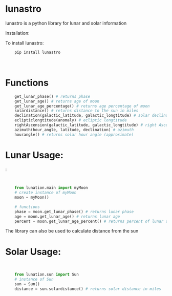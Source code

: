 # lunastro
lunastro is a python library for lunar and solar information


Installation:

To install lunastro:

```python
    pip install lunastro
```
<br>

<h1>Functions</h1>

```python
    get_lunar_phase() # returns phase
    get_lunar_age() # returns age of moon
    get_lunar_age_percentage() # returns age percentage of moon
    solardistance() # returns distance to the sun in miles
    declination(galactic_latitude, galactic_longtitude) # solar declination
    eclipticlongtitude(anomaly) # ecliptic longtitude
    rightAscension(galactic_latitude, galactic_longtitude) # right Ascension
    azimuth(hour_angle, latitude, declination) # azimuth
    hourangle() # returns solar hour angle (approximate)
```

<h1>Lunar Usage:</h1>:
<br>

```python

    
    from lunation.main import myMoon
    # create instance of myMoon
    moon = myMoon()
    
    # functions
    phase = moon.get_lunar_phase() # returns lunar phase
    age = moon.get_lunar_age() # returns lunar age
    percent = moon.get_lunar_age_percent() # returns percent of lunar age as a decimal
```
The library can also be used to calculate distance from the sun
<br>
<h1> Solar Usage: </h1>

```python

    
    from lunation.sun import Sun
    # instance of Sun
    sun = Sun()
    distance = sun.solardistance() # returns solar distance in miles
```
